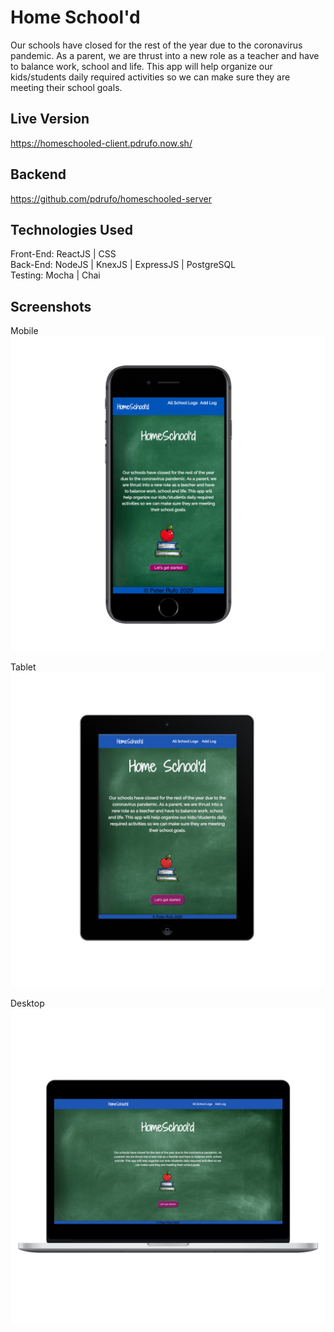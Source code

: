 # Home School'd

Our schools have closed for the rest of the year due to the
coronavirus pandemic. As a parent, we are thrust into a new role as
a teacher and have to balance work, school and life. This app will
help organize our kids/students daily required activities so we can
make sure they are meeting their school goals.

## Live Version
https://homeschooled-client.pdrufo.now.sh/

## Backend
https://github.com/pdrufo/homeschooled-server

## Technologies Used
Front-End: ReactJS | CSS <br/>
Back-End: NodeJS | KnexJS | ExpressJS | PostgreSQL <br/>
Testing: Mocha | Chai <br/>

## Screenshots
Mobile
![Mobile](https://github.com/pdrufo/homeschooled-client/blob/master/src/Images/iphone.png) 

Tablet
![Tablet](https://github.com/pdrufo/homeschooled-client/blob/master/src/Images/ipad.png) 

Desktop
![Desktop](https://github.com/pdrufo/homeschooled-client/blob/master/src/Images/desktop.png) 